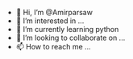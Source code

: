 - 👋 Hi, I’m @Amirparsaw
- 👀 I’m interested in ...
- 🌱 I’m currently learning python
- 💞️ I’m looking to collaborate on ...
- 📫 How to reach me ...

<!---
Amirparsaw/Amirparsaw is a ✨ special ✨ repository because its `README.md` (this file) appears on your GitHub profile.
You can click the Preview link to take a look at your changes.
--->
